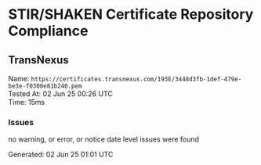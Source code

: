 # STIR/SHAKEN Certificate Repository Compliance

## TransNexus

Name: `https://certificates.transnexus.com/193E/3448d3fb-1def-479e-be3e-f0300e81b240.pem`\
Tested At: 02 Jun 25 00:26 UTC\
Time: 15ms

### Issues

no warning, or error, or notice date level issues were found

Generated: 02 Jun 25 01:01 UTC
